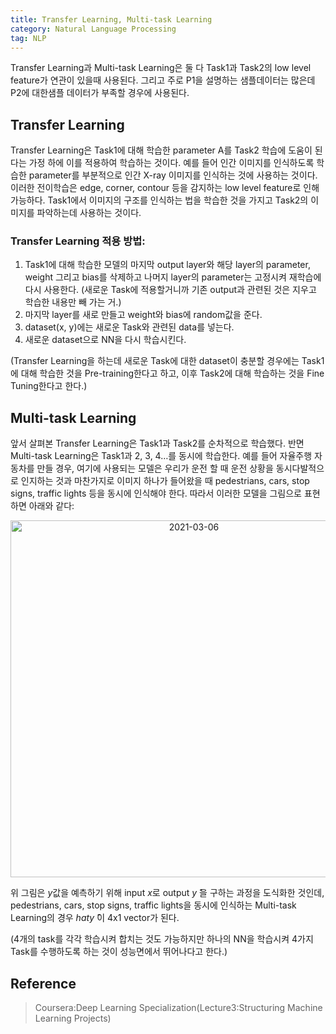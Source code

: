 ```yaml
---
title: Transfer Learning, Multi-task Learning
category: Natural Language Processing
tag: NLP
---
```


Transfer Learning과 Multi-task Learning은 둘 다 Task1과 Task2의 low level feature가 연관이 있을때 사용된다. 그리고 주로 P1을 설명하는 샘플데이터는 많은데 P2에 대한샘플 데이터가 부족할 경우에 사용된다.


## Transfer Learning

Transfer Learning은 Task1에 대해 학습한 parameter A를 Task2 학습에 도움이 된다는 가정 하에 이를 적용하여 학습하는 것이다. 예를 들어 인간 이미지를 인식하도록 학습한 parameter를 부분적으로 인간 X-ray 이미지를 인식하는 것에 사용하는 것이다. 이러한 전이학습은 edge, corner, contour 등을 감지하는 low level feature로 인해 가능하다. Task1에서 이미지의 구조를 인식하는 법을 학습한 것을 가지고 Task2의 이미지를 파악하는데 사용하는 것이다.

### Transfer Learning 적용 방법: 


1. Task1에 대해 학습한 모델의 마지막 output layer와 해당 layer의 parameter, weight 그리고 bias를 삭제하고 나머지 layer의 parameter는 고정시켜 재학습에 다시 사용한다. (새로운 Task에 적용할거니까 기존 output과 관련된 것은 지우고 학습한 내용만 빼 가는 거.)  
2. 마지막 layer를 새로 만들고 weight와 bias에 random값을 준다.
3. dataset(x, y)에는 새로운 Task와 관련된 data를 넣는다.
4. 새로운 dataset으로 NN을 다시 학습시킨다.

(Transfer Learning을 하는데 새로운 Task에 대한 dataset이 충분할 경우에는 Task1에 대해 학습한 것을 Pre-training한다고 하고, 이후 Task2에 대해 학습하는 것을 Fine Tuning한다고 한다.)

## Multi-task Learning

앞서 살펴본 Transfer Learning은 Task1과 Task2를 순차적으로 학습했다. 반면 Multi-task Learning은 Task1과 2, 3, 4…를 동시에 학습한다. 예를 들어 자율주행 자동차를 만들 경우, 여기에 사용되는 모델은 우리가 운전 할 때 운전 상황을 동시다발적으로 인지하는 것과 마찬가지로 이미지 하나가 들어왔을 때 pedestrians, cars, stop signs, traffic lights 등을 동시에 인식해야 한다. 따라서 이러한 모델을 그림으로 표현하면 아래와 같다:

<center><img width="571" alt="2021-03-06" src="https://user-images.githubusercontent.com/53667002/110192326-aa16f400-7e70-11eb-99c9-1d8cf13f07ff.png"></center>

위 그림은 $y$값을 예측하기 위해 input $x$로 output $y$ ̂을 구하는 과정을 도식화한 것인데, pedestrians, cars, stop signs, traffic lights을 동시에 인식하는 Multi-task Learning의 경우 $hat{y}$ ̂이 4x1 vector가 된다.


(4개의 task를 각각 학습시켜 합치는 것도 가능하지만 하나의 NN을 학습시켜 4가지 Task를 수행하도록 하는 것이 성능면에서 뛰어나다고 한다.)


## Reference

> Coursera:Deep Learning Specialization(Lecture3:Structuring Machine Learning Projects)
